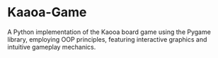 # Kaaoa-Game
A Python implementation of the Kaooa board game using the Pygame library, employing OOP principles, featuring interactive graphics and intuitive gameplay mechanics.
